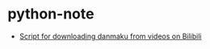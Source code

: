 # python-note

* [Script for downloading danmaku from videos on Bilibili](https://github.com/trishsky/python-note/blob/master/danmaku-downloading.ipynb)

